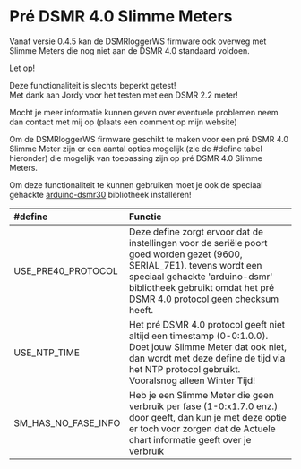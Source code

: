 # Pré DSMR 4.0 Slimme Meters

Vanaf versie 0.4.5 kan de DSMRloggerWS firmware ook overweg met Slimme Meters die nog niet aan de DSMR 4.0 standaard voldoen.

Let op!

 Deze functionaliteit is slechts beperkt getest!  
Met dank aan Jordy voor het testen met een DSMR 2.2 meter!

 Mocht je meer informatie kunnen geven over eventuele problemen neem dan contact met mij op \(plaats een comment op mijn website\)

Om de DSMRloggerWS firmware geschikt te maken voor een pré DSMR 4.0 Slimme Meter zijn er een aantal opties mogelijk \(zie de \#define tabel hieronder\) die mogelijk van toepassing zijn op pré DSMR 4.0 Slimme Meters.

Om deze functionaliteit te kunnen gebruiken moet je ook de speciaal gehackte [arduino-dsmr30](https://github.com/mrWheel/arduino-dsmr30) bibliotheek installeren!

| \#define | Functie |
| :--- | :--- |
| USE\_PRE40\_PROTOCOL | Deze define zorgt ervoor dat de instellingen voor de seriële poort goed worden gezet \(9600, SERIAL\_7E1\). tevens wordt een speciaal gehackte 'arduino-dsmr' bibliotheek gebruikt omdat het pré DSMR 4.0 protocol geen checksum heeft. |
| USE\_NTP\_TIME | Het pré DSMR 4.0 protocol geeft niet altijd een timestamp \(0-0:1.0.0\). Doet jouw Slimme Meter dat ook niet, dan wordt met deze define de tijd via het NTP protocol gebruikt. Vooralsnog alleen Winter Tijd! |
| SM\_HAS\_NO\_FASE\_INFO | Heb je een Slimme Meter die geen verbruik per fase \(1-0:x1.7.0 enz.\) door geeft, dan kun je met deze optie er toch voor zorgen dat de Actuele chart informatie geeft over je verbruik |

